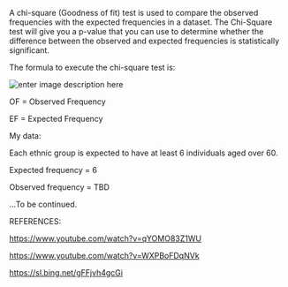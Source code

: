A chi-square (Goodness of fit) test is used to compare the observed frequencies with the expected frequencies in a dataset. The Chi-Square test will give you a p-value that you can use to determine whether the difference between the observed and expected frequencies is statistically significant.

The formula to execute the chi-square test is:

![enter image description here](https://github.com/antonyga/Bias-Insights/blob/main/Media/Chi-square%20test%20main%20formula.png?raw=true)

OF = Observed Frequency

EF = Expected Frequency

My data:

Each ethnic group is expected to have at least 6 individuals aged over 60.

Expected frequency = 6

Observed frequency = TBD

...To be continued.



REFERENCES:

https://www.youtube.com/watch?v=qYOMO83Z1WU

https://www.youtube.com/watch?v=WXPBoFDqNVk

https://sl.bing.net/gFFjvh4gcGi

